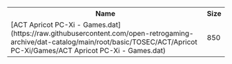 <table>
<tr><th>Name</th><th>Size</th></tr>
<tr><td>[ACT Apricot PC-Xi - Games.dat](https://raw.githubusercontent.com/open-retrogaming-archive/dat-catalog/main/root/basic/TOSEC/ACT/Apricot PC-Xi/Games/ACT Apricot PC-Xi - Games.dat)</td><td>850</td></tr>
</table>
